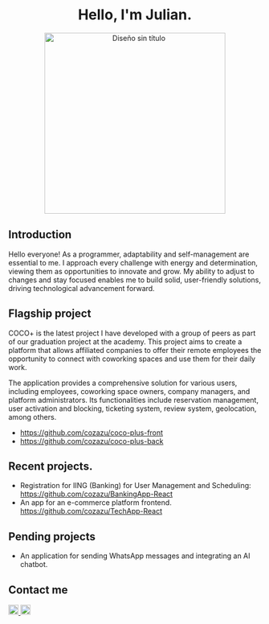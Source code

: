 <h1 align="center">Hello, I'm Julian.</h1>

<div align="center">
  <a href="https://ossinsight.io">
    <img src="https://github.com/cozazu/cozazu/assets/144566319/a2eaf144-08e0-4495-bb78-63fb6f68bb11" height="360" alt="Diseño sin título">
  </a>
</div>

## Introduction

Hello everyone! As a programmer, adaptability and self-management are essential to me. I approach every challenge with energy and determination, viewing them as opportunities to innovate and grow. My ability to adjust to changes and stay focused enables me to build solid, user-friendly solutions, driving technological advancement forward.

## Flagship project 
COCO+ is the latest project I have developed with a group of peers as part of our graduation project at the academy. This project aims to create a platform that allows affiliated companies to offer their remote employees the opportunity to connect with coworking spaces and use them for their daily work.

The application provides a comprehensive solution for various users, including employees, coworking space owners, company managers, and platform administrators. Its functionalities include reservation management, user activation and blocking, ticketing system, review system, geolocation, among others.

- <a href="coco-plus-front" target="_blank">https://github.com/cozazu/coco-plus-front </a>
- <a href="coco-plus-back" target="_blank">https://github.com/cozazu/coco-plus-back </a>


## Recent projects.
- Registration for IING (Banking) for User Management and Scheduling: <a href="https://github.com/cozazu/BankingApp-React" target="_blank">https://github.com/cozazu/BankingApp-React </a>
- An app for an e-commerce platform frontend. <a>https://github.com/cozazu/TechApp-React </a>

## Pending projects
- An application for sending WhatsApp messages and integrating an AI chatbot.

## Contact me

<a href="https://www.linkedin.com/in/juli%C3%A1n-aranzazu-95837a207/" target="_blank">
  <img src="https://cdn-icons-png.flaticon.com/128/3536/3536505.png" style="height: 20px;"/>
</a>
<a href="mailto:aranzazuarcila@gmail.com" target="_blank">
  <img src="https://cdn-icons-png.flaticon.com/128/5968/5968534.png" style="height: 20px;"/>
</a>

